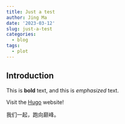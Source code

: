 ```yaml
---
title: Just a test
author: Jing Ma
date: '2023-03-12'
slug: just-a-test
categories:
  - blog
tags:
  - plot
---
```


## Introduction

This is **bold** text, and this is *emphasized* text.

Visit the [Hugo](https://gohugo.io) website!

我们一起，跑向巅峰。